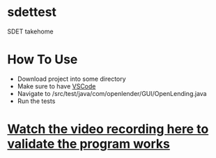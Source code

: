 # sdettest
SDET takehome

# How To Use
* Download project into some directory
* Make sure to have [VSCode](https://code.visualstudio.com/)
* Navigate to /src/test/java/com/openlender/GUI/OpenLending.java
* Run the tests

# [Watch the video recording here to validate the program works](https://youtu.be/jTVzMDW7xvQ)
